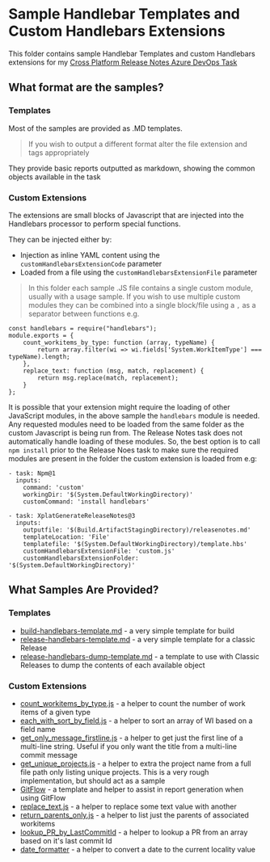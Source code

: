 # Sample Handlebar Templates and Custom Handlebars Extensions
This folder contains sample Handlebar Templates and custom Handlebars extensions for my [Cross Platform Release Notes Azure DevOps Task](https://github.com/rfennell/AzurePipelines/wiki/GenerateReleaseNotes---Node-based-Cross-Platform-Task)

## What format are the samples?
### Templates
Most of the samples are provided as .MD templates.

> If you wish to output a different format alter the file extension and tags appropriately

They provide basic reports outputted as markdown, showing the common objects available in the task

### Custom Extensions
The extensions are small blocks of Javascript that are injected into the Handlebars processor to perform special functions.

They can be injected either by:
- Injection as inline YAML content using the `customHandlebarsExtensionCode` parameter
- Loaded from a file using the `customHandlebarsExtensionFile` parameter

> In this folder each sample .JS file contains a single custom module, usually with a usage sample. If you wish to use multiple custom modules they can be combined into a single block/file using a `,` as a separator between functions e.g.

```
const handlebars = require("handlebars");
module.exports = {
    count_workitems_by_type: function (array, typeName) {
        return array.filter(wi => wi.fields['System.WorkItemType'] === typeName).length;
    },
    replace_text: function (msg, match, replacement) {
        return msg.replace(match, replacement);
    }
};
```

It is possible that your extension might require the loading of other JavaScript modules, in the above sample the `handlebars` module is needed. Any requested modules need to be loaded from the same folder as the custom Javascript is being run from. The Release Notes task does not automatically handle loading of these modules. So, the best option is to call `npm install` prior to the Release Noes task to make sure the required modules are present in the folder the custom extension is loaded from e.g:

```
- task: Npm@1
  inputs:
    command: 'custom'
    workingDir: '$(System.DefaultWorkingDirectory)'
    customCommand: 'install handlebars'

- task: XplatGenerateReleaseNotes@3
  inputs:
    outputfile: '$(Build.ArtifactStagingDirectory)/releasenotes.md'
    templateLocation: 'File'
    templatefile: '$(System.DefaultWorkingDirectory)/template.hbs'
    customHandlebarsExtensionFile: 'custom.js'
    customHandlebarsExtensionFolder: '$(System.DefaultWorkingDirectory)'
```


## What Samples Are Provided?

### Templates
- [build-handlebars-template.md](build-handlebars-template.md) - a very simple template for build
- [release-handlebars-template.md](release-handlebars-template.md) - a very simple template for a classic Release
- [release-handlebars-dump-template.md](release-handlebars-dump-template.md) - a template to use with Classic Releases to dump the contents of each available object


### Custom Extensions
- [count_workitems_by_type.js](count_workitems_by_type.js) - a helper to count the number of work items of a given type
- [each_with_sort_by_field.js](each_with_sort_by_field.js) - a helper to sort an array of WI based on a field name
- [get_only_message_firstline.js](get_only_message_firstline.js) - a helper to get just the first line of a multi-line string. Useful if you only want the title from a multi-line commit message
- [get_unique_projects.js](get_unique_projects.js) - a helper to extra the project name from a full file path only listing unique projects. This is a very rough implementation, but should act as a sample
- [GitFlow](gitflow-readme.md) - a template and helper to assist in report generation when using GitFlow
- [replace_text.js](replace_text.js) - a helper to replace some text value with another
- [return_parents_only.js](return_parents_only.js) - a helper to list just the parents of associated workitems
- [lookup_PR_by_LastCommitId](lookup_PR_by_LastCommitId) - a helper to lookup a PR from an array based on it's last commit Id
- [date_formatter](date_formatter) - a helper to convert a date to the current locality value
